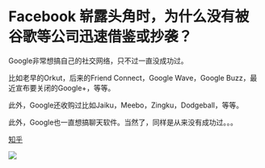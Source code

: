 # Facebook 崭露头角时，为什么没有被谷歌等公司迅速借鉴或抄袭？
Google非常想搞自己的社交网络，只不过一直没成功过。

比如老早的Orkut，后来的Friend Connect，Google Wave，Google Buzz，最近宣布要关闭的Google+，等等。

此外，Google还收购过比如Jaiku，Meebo，Zingku，Dodgeball，等等。

此外，Google也一直想搞聊天软件。当然了，同样是从来没有成功过。。。

[知乎](https://www.zhihu.com/question/20819632/answer/552894546)

![](https://ww2.sinaimg.cn/large/005BYqpgly1g01dwo3j72j308c01o080.jpg)
